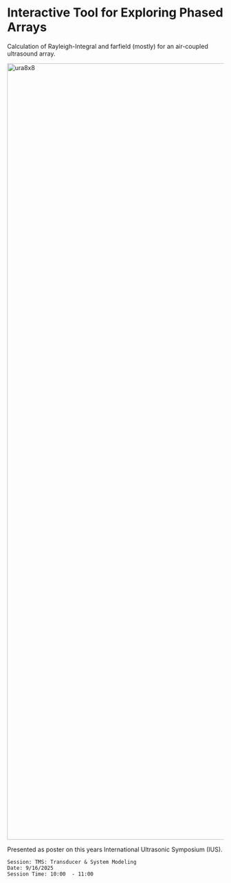 # Interactive Tool for Exploring Phased Arrays

Calculation of Rayleigh-Integral and farfield (mostly) for an air-coupled ultrasound array.

<img width="2828" height="1808" alt="ura8x8" src="https://github.com/user-attachments/assets/f3dfebe3-f487-4350-97c8-a1e624517d3a" />

Presented as poster on this years International Ultrasonic Symposium (IUS).

```
Session: TMS: Transducer & System Modeling
Date: 9/16/2025
Session Time: 10:00  - 11:00
```
